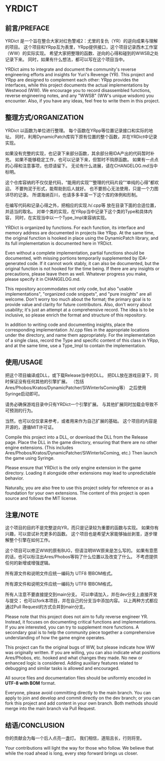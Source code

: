 ﻿# YRDICT

## 前言/PREFACE

YRDict 是一个旨在整合大家对红色警戒2：尤里的复仇（YR）的逆向成果与理解的项目。
这个项目和YRpp互为表里，YRpp提供接口，这个项目记录西木工作室（WW）的实际实现。
希望大家把整理的函数、逆向的心得和碰到的WWSB之处记录下来。
同时，如果有什么想法，都可以写在这个项目当中。


YRDict aims to integrate and document the community's 
reverse engineering efforts and insights for Yuri's Revenge (YR).
This project and YRpp are designed to complement each other: 
YRpp provides the interfaces, while this project documents the actual implementations by Westwood (WW).
We encourage you to record disassembled functions, 
reverse engineering notes, and any "WWSB" (WW's unique wisdom) you encounter.
Also, if you have any ideas, feel free to write them in this project.

## 整理方式/ORGANIZATION

YRDict 以函数为单位进行整理。
每个函数在YRpp等位置记录接口和实际的地址。
同时，利用DynamicPatch库钩下原有位置的整个函数，并在YRDict中记录实现。

如果没有完整的实现，也记录下来部分函数，其余部分用IDA产出的代码暂时补充。
如果不能够稳定工作，也可以记录下来，但暂时不钩原函数。
如果有一点点的心得和注意事项，也烦请留下。
无论有什么进展，请在CHANGELOG.md当中标明。

这个仓库容纳的不仅仅是代码，“能用的实现”“整理的代码片段”“单纯的心得”都欢迎。
不要拘泥于形式，能帮助到后人就好。
也不要担心无法使用，只是一个力图详尽的记录。
所谓海纳百川，也请多多丰富一下这个库的体例和形制。

在编写代码和记录心得之外，把相应的实现.h/.cpp等
放在目录下面的合适位置，并适当的取名。
对单个类的实现，在YRpp当中记录下这个类的Type和具体内容，
同时，在实现当中以一个Type_Impl来容纳实现。


YRDict is organized by functions. For each function, 
its interface and memory address are documented in projects like YRpp.
At the same time, the original function is hooked in place using the DynamicPatch library, 
and its full implementation is documented here in YRDict.

Even without a complete implementation, partial functions should be documented, 
with missing portions temporarily supplemented by IDA-generated code.
If it cannot work stably, it can also be documented,
but the original function is not hooked for the time being.
If there are any insights or precautions, please leave them as well.
Whatever progress you make, please specify it in CHANGELOG.md.

This repository accommodates not only code,
but also "usable implementations", "organized code snippets", and "pure insights" are all welcome.
Don't worry too much about the format; 
the primary goal is to provide value and clarity for future contributors.
Also, don't worry about usability; 
it's just an attempt at a comprehensive record.
The idea is to be inclusive, 
so please enrich the format and structure of this repository.

In addition to writing code and documenting insights,
place the corresponding implementation .h/.cpp files in the appropriate locations under the directory,
and name them appropriately.
For the implementation of a single class,
record the Type and specific content of this class in YRpp,
and at the same time, use a Type_Impl to contain the implementation.

## 使用/USAGE

把这个项目编译成DLL，或下载Release当中的DLL。
把DLL放在游戏目录下，同时保证没有任何其他的引擎扩展。
（包括Ares/Phobos/Kratos/DynamicPatcher/SIWinterIsComing等）
之后使用Syringe启动即可。

请务必确保游戏目录中只有YRDict一个引擎扩展。
与其他扩展同时加载会导致不可预测的行为。

当然，也可以仅仅拿来参考，或者用来作为自己扩展的基础。
这个项目的内容是开源的，遵循MIT许可证。


Compile this project into a DLL, or download the DLL from the Release page.
Place the DLL in the game directory,
ensuring that there are no other engine extensions.
(This includes Ares/Phobos/Kratos/DynamicPatcher/SIWinterIsComing, etc.)
Then launch the game using Syringe.

Please ensure that YRDict is the only engine extension in the game directory.
Loading it alongside other extensions may lead to unpredictable behavior.

Naturally, you are also free to use this project 
solely for reference or as a foundation for your own extensions.
The content of this project is open source and follows the MIT license.

## 注意/NOTE

这个项目的目的不是完整逆向YR，而只是记录较为重要的函数与实现。
如果你有兴趣，可以尝试补充更多的函数。
这个项目也是希望大家能够抽丝剥茧，逐步理解整个引擎在如何工作。

这个项目可以修正WW的原有BUG，但请注明WW原来是怎么写的。
如果有意愿的话，也可以标注出Ares/Phobos等钩了什么位置以及改变了什么。
不考虑提供任何的新增或增强逻辑。

所有源文件和说明文件应统一编码为 UTF8 带BOM格式。

所有源文件和说明文件应统一编码为 UTF8 带BOM格式。

所有人注意不要直接提交到main分支。
可以申请加入，并在dev分支上直接开发与提交；
也可以fork本项目，并在自己的分支当中添加内容。
以上两种方式都应通过Pull Request的方式合并到main分支。

Please note that this project does not aim to fully reverse engineer YR. 
Instead, it focuses on documenting critical functions and implementations.
If you are interested, you can try to supplement more functions.
A secondary goal is to help the community piece together 
a comprehensive understanding of how the game engine operates.

This project can fix the original bugs of WW, 
but please indicate how WW was originally written.
If you are willing, you can also indicate what positions 
Ares/Phobos, etc. hooked and what changes they made.
No new or enhanced logic is considered.
Adding auxiliary features related to debugging and similar tasks is allowed and encouraged.

All source files and documentation files 
should be uniformly encoded in **UTF-8 with BOM** format.

Everyone, please avoid committing directly to the main branch.
You can apply to join and develop and commit directly on the dev branch;
or you can fork this project and add content in your own branch.
Both methods should merge into the main branch via Pull Request.

## 结语/CONCLUSION

你的贡献会为每一个后人点亮一盏灯。
我们相信，道阻且长，行则将至。


Your contributions will light the way for those who follow.
We believe that while the road ahead is long, 
every step forward brings us closer.